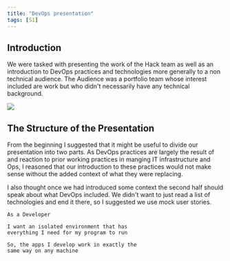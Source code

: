 ```yaml
---
title: "DevOps presentation"
tags: [S1]
---
```


## Introduction

We were tasked with presenting the work of the Hack team as well as an introduction to DevOps practices and technologies more generally to a non technical audience.
The Audience was a portfolio team whose interest included are work but who didn't necessarily have any technical background.

![](../presentation/powerpoint.png)

## The Structure of the Presentation

From the beginning I suggested that it might be useful to divide our presentation into two parts.
As DevOps practices are largely the result of and reaction to prior working practices in manging IT infrastructure and Ops, I reasoned that our introduction to these practices would not make sense without the added context of what they were replacing.

I also thought once we had introduced some context the second half should speak about what DevOps included.
We didn't want to just read a list of technologies and end it there, so I suggested we use mock user stories.

```text
As a Developer

I want an isolated environment that has 
everything I need for my program to run

So, the apps I develop work in exactly the 
same way on any machine
```

